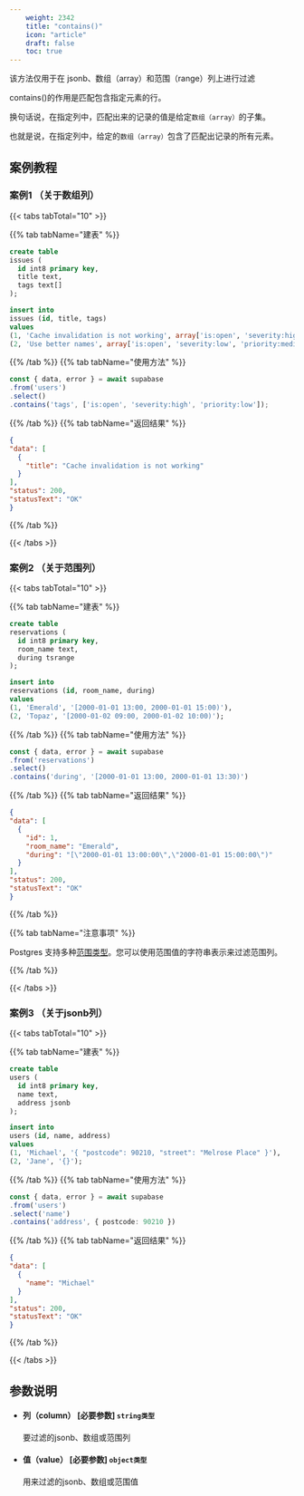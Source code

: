 ```yaml
---
    weight: 2342
    title: "contains()"
    icon: "article"
    draft: false
    toc: true
---
```



该方法仅用于在 jsonb、数组（array）和范围（range）列上进行过滤

contains()的作用是匹配包含指定元素的行。

换句话说，在指定列中，匹配出来的记录的值是给定`数组（array）`的子集。

也就是说，在指定列中，给定的`数组（array）`包含了匹配出记录的所有元素。



## 案例教程

### 案例1 （关于数组列）

{{< tabs tabTotal="10" >}}
 
{{% tab tabName="建表" %}}



  ```sql
create table
  issues (
    id int8 primary key,
    title text,
    tags text[]
  );

insert into
  issues (id, title, tags)
values
  (1, 'Cache invalidation is not working', array['is:open', 'severity:high', 'priority:low']),
  (2, 'Use better names', array['is:open', 'severity:low', 'priority:medium']);

  ```



{{% /tab %}}
{{% tab tabName="使用方法" %}}



  ```ts
const { data, error } = await supabase
  .from('users')
  .select()
  .contains('tags', ['is:open', 'severity:high', 'priority:low']);  
  ```



{{% /tab %}}
{{% tab tabName="返回结果" %}}



  ```json
{
  "data": [
    {
      "title": "Cache invalidation is not working"
    }
  ],
  "status": 200,
  "statusText": "OK"
}

  ```



{{% /tab %}}


{{< /tabs >}}

### 案例2 （关于范围列）


{{< tabs tabTotal="10" >}}
 
{{% tab tabName="建表" %}}



  ```sql
create table
  reservations (
    id int8 primary key,
    room_name text,
    during tsrange
  );

insert into
  reservations (id, room_name, during)
values
  (1, 'Emerald', '[2000-01-01 13:00, 2000-01-01 15:00)'),
  (2, 'Topaz', '[2000-01-02 09:00, 2000-01-02 10:00)');

  ```



{{% /tab %}}
{{% tab tabName="使用方法" %}}



  ```ts
const { data, error } = await supabase
  .from('reservations')
  .select()
  .contains('during', '[2000-01-01 13:00, 2000-01-01 13:30)')
  ```



{{% /tab %}}
{{% tab tabName="返回结果" %}}



  ```json
{
  "data": [
    {
      "id": 1,
      "room_name": "Emerald",
      "during": "[\"2000-01-01 13:00:00\",\"2000-01-01 15:00:00\")"
    }
  ],
  "status": 200,
  "statusText": "OK"
}
  ```



{{% /tab %}}

{{% tab tabName="注意事项" %}}



Postgres 支持多种[范围类型](https://www.postgresql.org/docs/current/rangetypes.html)。您可以使用范围值的字符串表示来过滤范围列。



{{% /tab %}}

{{< /tabs >}}






### 案例3 （关于jsonb列）

{{< tabs tabTotal="10" >}}
 
{{% tab tabName="建表" %}}



  ```sql
create table
  users (
    id int8 primary key,
    name text,
    address jsonb
  );

insert into
  users (id, name, address)
values
  (1, 'Michael', '{ "postcode": 90210, "street": "Melrose Place" }'),
  (2, 'Jane', '{}');
  ```



{{% /tab %}}
{{% tab tabName="使用方法" %}}



  ```ts
const { data, error } = await supabase
  .from('users')
  .select('name')
  .contains('address', { postcode: 90210 })
  ```



{{% /tab %}}
{{% tab tabName="返回结果" %}}



  ```json
{
  "data": [
    {
      "name": "Michael"
    }
  ],
  "status": 200,
  "statusText": "OK"
}
  ```



{{% /tab %}}


{{< /tabs >}}









## 参数说明


<ul className="method-list-group">
  
<li className="method-list-item">
  <h4 className="method-list-item-label">
    <span className="method-list-item-label-name">
      列（column）
    </span>
    <span className="method-list-item-label-badge required">
      [必要参数]
    </span>
    <span className="method-list-item-validation">
      <code>string类型</code>
    </span>
  </h4>
  <div class="method-list-item-description">

要过滤的jsonb、数组或范围列

  </div>
  
</li>


<li className="method-list-item">
  <h4 className="method-list-item-label">
    <span className="method-list-item-label-name">
      值（value）
    </span>
    <span className="method-list-item-label-badge required">
      [必要参数]
    </span>
    <span className="method-list-item-validation">
      <code>object类型</code>
    </span>
  </h4>
  <div class="method-list-item-description">

用来过滤的jsonb、数组或范围值

  </div>
  
</li>

</ul>











